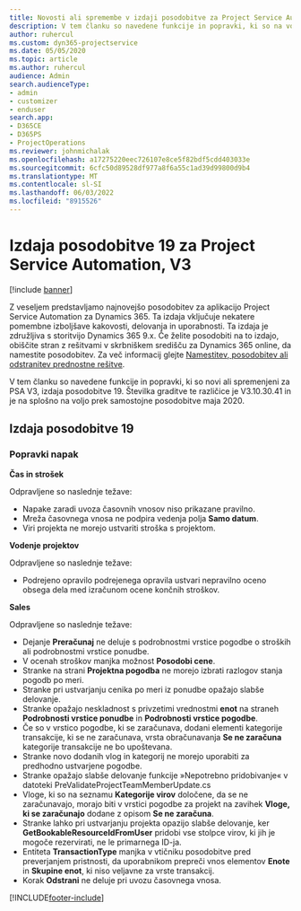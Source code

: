 ```yaml
---
title: Novosti ali spremembe v izdaji posodobitve za Project Service Automation 19, V3
description: V tem članku so navedene funkcije in popravki, ki so na voljo za Project Service Automation V3, izdaja posodobitve 19.
author: ruhercul
ms.custom: dyn365-projectservice
ms.date: 05/05/2020
ms.topic: article
ms.author: ruhercul
audience: Admin
search.audienceType:
- admin
- customizer
- enduser
search.app:
- D365CE
- D365PS
- ProjectOperations
ms.reviewer: johnmichalak
ms.openlocfilehash: a17275220eec726107e8ce5f82bdf5cdd403033e
ms.sourcegitcommit: 6cfc50d89528df977a8f6a55c1ad39d99800d9b4
ms.translationtype: MT
ms.contentlocale: sl-SI
ms.lasthandoff: 06/03/2022
ms.locfileid: "8915526"
---
```

# <a name="project-service-automation-update-release-19-v3"></a>Izdaja posodobitve 19 za Project Service Automation, V3

[!include [banner](../includes/psa-now-project-operations.md)]

Z veseljem predstavljamo najnovejšo posodobitev za aplikacijo Project Service Automation za Dynamics 365. Ta izdaja vključuje nekatere pomembne izboljšave kakovosti, delovanja in uporabnosti. Ta izdaja je združljiva s storitvijo Dynamics 365 9.x. Če želite posodobiti na to izdajo, obiščite stran z rešitvami v skrbniškem središču za Dynamics 365 online, da namestite posodobitev. Za več informacij glejte [Namestitev, posodobitev ali odstranitev prednostne rešitve](/power-platform/admin/install-remove-preferred-solution).

V tem članku so navedene funkcije in popravki, ki so novi ali spremenjeni za PSA V3, izdaja posodobitve 19. Številka graditve te različice je V3.10.30.41 in je na splošno na voljo prek samostojne posodobitve maja 2020.

## <a name="update-release-19"></a>Izdaja posodobitve 19

### <a name="bug-fixes"></a>Popravki napak

**Čas in strošek**

Odpravljene so naslednje težave: 

- Napake zaradi uvoza časovnih vnosov niso prikazane pravilno.
- Mreža časovnega vnosa ne podpira vedenja polja **Samo datum**.
- Viri projekta ne morejo ustvariti stroška s projektom.

**Vodenje projektov**

Odpravljene so naslednje težave: 

-  Podrejeno opravilo podrejenega opravila ustvari nepravilno oceno obsega dela med izračunom ocene končnih stroškov.

**Sales**

Odpravljene so naslednje težave: 

- Dejanje **Preračunaj** ne deluje s podrobnostmi vrstice pogodbe o stroških ali podrobnostmi vrstice ponudbe.
- V ocenah stroškov manjka možnost **Posodobi cene**.
-  Stranke na strani **Projektna pogodba** ne morejo izbrati razlogov stanja pogodb po meri.
- Stranke pri ustvarjanju cenika po meri iz ponudbe opažajo slabše delovanje.
- Stranke opažajo neskladnost s privzetimi vrednostmi **enot** na straneh **Podrobnosti vrstice ponudbe** in **Podrobnosti vrstice pogodbe**.
- Če so v vrstico pogodbe, ki se zaračunava, dodani elementi kategorije transakcije, ki se ne zaračunava, vrsta obračunavanja **Se ne zaračuna** kategorije transakcije ne bo upoštevana.
- Stranke novo dodanih vlog in kategorij ne morejo uporabiti za predhodno ustvarjene pogodbe.
- Stranke opažajo slabše delovanje funkcije »Nepotrebno pridobivanje« v datoteki PreValidateProjectTeamMemberUpdate.cs
- Vloge, ki so na seznamu **Kategorije virov** določene, da se ne zaračunavajo, morajo biti v vrstici pogodbe za projekt na zavihek **Vloge, ki se zaračunajo** dodane z opisom **Se ne zaračuna**.
- Stranke lahko pri ustvarjanju projekta opazijo slabše delovanje, ker **GetBookableResourceIdFromUser** pridobi vse stolpce virov, ki jih je mogoče rezervirati, ne le primarnega ID-ja.
- Entiteta **TransactionType** manjka v vtičniku posodobitve pred preverjanjem pristnosti, da uporabnikom prepreči vnos elementov **Enote** in **Skupine enot**, ki niso veljavne za vrste transakcij.
- Korak **Odstrani** ne deluje pri uvozu časovnega vnosa.


[!INCLUDE[footer-include](../includes/footer-banner.md)]
